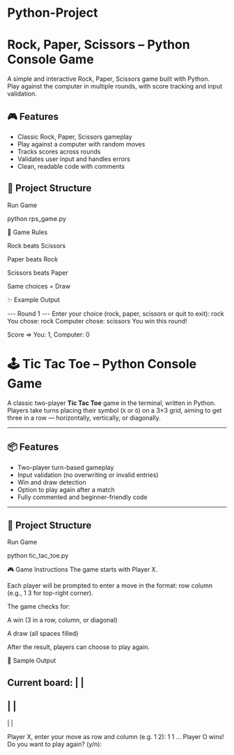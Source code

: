 # Python-Project
# Rock, Paper, Scissors – Python Console Game

A simple and interactive Rock, Paper, Scissors game built with Python.  
Play against the computer in multiple rounds, with score tracking and input validation.

## 🎮 Features

- Classic Rock, Paper, Scissors gameplay
- Play against a computer with random moves
- Tracks scores across rounds
- Validates user input and handles errors
- Clean, readable code with comments

## 📂 Project Structure

Run Game

python rps_game.py

🧠 Game Rules

Rock beats Scissors

Paper beats Rock

Scissors beats Paper

Same choices = Draw

✨ Example Output

--- Round 1 ---
Enter your choice (rock, paper, scissors or quit to exit): rock
You chose: rock
Computer chose: scissors
You win this round!

Score => You: 1, Computer: 0

# 🕹️ Tic Tac Toe – Python Console Game

A classic two-player **Tic Tac Toe** game in the terminal, written in Python.  
Players take turns placing their symbol (`X` or `O`) on a 3×3 grid, aiming to get three in a row — horizontally, vertically, or diagonally.

---

## 📦 Features

- Two-player turn-based gameplay
- Input validation (no overwriting or invalid entries)
- Win and draw detection
- Option to play again after a match
- Fully commented and beginner-friendly code

---

## 📂 Project Structure

Run Game

python tic_tac_toe.py

🎮 Game Instructions
The game starts with Player X.

Each player will be prompted to enter a move in the format:
row column (e.g., 1 3 for top-right corner).

The game checks for:

A win (3 in a row, column, or diagonal)

A draw (all spaces filled)

After the result, players can choose to play again.

📸 Sample Output

Current board:
  |   |  
---------
  |   |  
---------
  |   |  

Player X, enter your move as row and column (e.g. 1 2): 1 1
...
Player O wins!
Do you want to play again? (y/n):



